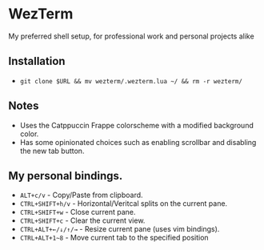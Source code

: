 # WezTerm
My preferred shell setup, for professional work and personal projects alike

## Installation
- `git clone $URL && mv wezterm/.wezterm.lua ~/ && rm -r wezterm/`

## Notes
- Uses the Catppuccin Frappe colorscheme with a modified background color.
- Has some opinionated choices such as enabling scrollbar and disabling the new tab button.

## My personal bindings.
- `ALT+c/v` - Copy/Paste from clipboard.
- `CTRL+SHIFT+h/v` - Horizontal/Veritcal splits on the current pane.
- `CTRL+SHIFT+w` - Close current pane.
- `CTRL+SHIFT+c` - Clear the current view.
- `CTRL+ALT+←/↓/↑/→` - Resize current pane (uses vim bindings).
- `CTRL+ALT+1~8` - Move current tab to the specified position
